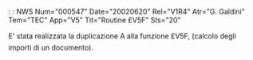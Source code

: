  :  : NWS Num="000547" Date="20020620" Rel="V1R4" Atr="G. Galdini" Tem="TEC" App="V5" Tit="Routine £V5F" Sts="20"

E' stata realizzata la duplicazione A alla funzione £V5F, (calcolo degli importi di un documento).


